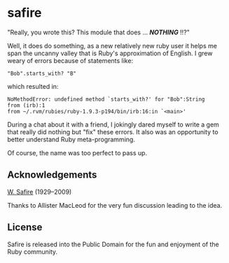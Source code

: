safire
======

"Really, you wrote this? This module that does ... ___NOTHING___ !!?"

Well, it does do something, as a new relatively new ruby user it helps me span the uncanny valley that is Ruby's approximation of English. I grew weary of errors because of statements like:

    "Bob".starts_with? "B"
    
which resulted in:
    
    NoMethodError: undefined method `starts_with?' for "Bob":String
	from (irb):1
	from ~/.rvm/rubies/ruby-1.9.3-p194/bin/irb:16:in `<main>'

During a chat about it with a friend, I jokingly dared myself to write a gem that really did nothing but "fix" these errors. It also was an opportunity to better understand Ruby meta-programming.

Of course, the name was too perfect to pass up.

Acknowledgements
----------------
[W. Safire](http://en.wikipedia.org/wiki/William_Safire "William Safire") (1929–2009)

Thanks to Allister MacLeod for the very fun discussion leading to the idea.

License
-------
Safire is released into the Public Domain for the fun and enjoyment of the Ruby community.

